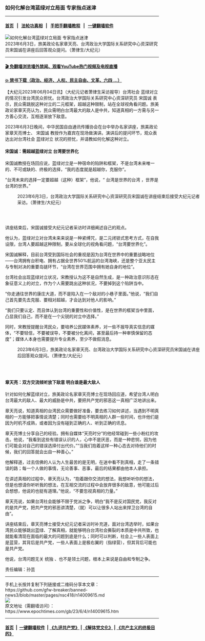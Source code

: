 ### 如何化解台湾蓝绿对立局面 专家指点迷津
------------------------

#### [首页](https://github.com/gfw-breaker/banned-news3/blob/master/README.md) &nbsp;&nbsp;|&nbsp;&nbsp; [法轮功真相](https://github.com/begood0513/basic/blob/master/README.md)  &nbsp;&nbsp;|&nbsp;&nbsp; [手把手翻墙教程](https://github.com/gfw-breaker/guides/wiki)  &nbsp;&nbsp;|&nbsp;&nbsp; [一键翻墙软件](https://github.com/gfw-breaker/nogfw/blob/master/README.md)  



<div><img alt="如何化解台湾蓝绿对立局面 专家指点迷津" class="attachment-djy_600_400 size-djy_600_400 wp-post-image" src="https://i.epochtimes.com/assets/uploads/2023/06/id14009673-zhangtl-600x400.jpg"/>
<div class="caption">
 2023年6月3日，旅美政论名家章天亮、台湾政治大学国际关系研究中心资深研究员宋国诚在讲座后回答观众提问。（萧律生/大纪元）
</div></div><hr/>

#### [ 🎬  免翻墙浏览墙外禁闻、观看YouTube热门视频及电视直播](https://github.com/gfw-breaker/HelloWorld)

#### [ 💥  禁书下载（政治、经济、人权、民主自由、文革、六四 ...）](https://github.com/gfw-breaker/books/blob/master/README.md)

<div><p>
 【大纪元2023年06月04日讯】（大纪元记者萧律生采访报导）台湾社会
 <ok href="https://www.epochtimes.com/gb/tag/%E8%93%9D%E7%BB%BF%E5%AF%B9%E7%AB%8B.html">
  蓝绿对立
 </ok>
 的情况引发台湾民众担忧。台湾政治大学国际关系研究中心资深研究员
 <ok href="https://www.epochtimes.com/gb/tag/%E5%AE%8B%E5%9B%BD%E8%AF%9A.html">
  宋国诚
 </ok>
 表示，民众需跳脱这种对立的二元框架，超越这种限制，站在全球视角看问题。旅美政论家章天亮认为，民众需明白台湾最大的敌人是中共，知道真相的一方需与另一方善心交流，互相逐渐放下敌意。
</p>
<p>
 2023年6月3日晚间，中华民国自由通讯传播协会在台中举办名家讲座，旅美政论家章天亮博士、
 <ok href="https://www.epochtimes.com/gb/tag/%E5%AE%8B%E5%9B%BD%E8%AF%9A.html">
  宋国诚
 </ok>
 教授作为嘉宾在现场做演讲。演讲后的提问环节，观众表达出对台湾社会
 <ok href="https://www.epochtimes.com/gb/tag/%E8%93%9D%E7%BB%BF%E5%AF%B9%E7%AB%8B.html">
  蓝绿对立
 </ok>
 状况的担忧，并请教如何化解这种对立。
</p>
<h4>
 宋国诚：需超越蓝绿对立 台湾要世界化
</h4>
<p>
 宋国诚教授在场回应说，蓝绿对立是一种宿命的陷阱和框架，不是台湾未来唯一的、不可或缺的、终极的选择，“我的态度就是超越你，克服你”。
</p>
<p>
 “台湾未来的选择一定要超越（这种）框架”，他说，“
 <ok href="https://www.epochtimes.com/gb/tag/%E5%8F%B0%E6%B9%BE%E6%98%AF%E4%B8%96%E7%95%8C%E7%9A%84%E5%8F%B0%E6%B9%BE.html">
  台湾是世界的台湾
 </ok>
 ，世界是台湾的世界。”
</p>
<figure aria-describedby="caption-attachment-14009617" class="wp-caption aligncenter" id="attachment_14009617" style="width: 600px">
 <ok href="https://i.epochtimes.com/assets/uploads/2023/06/id14009617-6b8e5536200de97539c0a95d45934e5a.jpg" target="_blank">
  <img alt="" class="size-large wp-image-14009617" src="https://i.epochtimes.com/assets/uploads/2023/06/id14009617-6b8e5536200de97539c0a95d45934e5a-600x418.jpg"/>
 </ok>
 <br/><figcaption class="wp-caption-text" id="caption-attachment-14009617">
  2023年6月3日，台湾政治大学国际关系研究中心资深研究员宋国诚在讲座结束后接受大纪元记者采访。（萧律生/大纪元）
 </figcaption><br/>
</figure><br/>
<p>
 讲座结束后，宋国诚接受大纪元记者采访时详细阐述自己的观点。
</p>
<p>
 他认为，蓝绿对立对台湾未来来说是一种紧缚咒，是二元闭锁式思考方式，在自我设限，台湾人要超越这种限制，要从全球化的视角看问题，“台湾要世界化”。
</p>
<p>
 宋国诚解释，目前台湾受到国际社会的重视是因为台湾在世界中的重要战略地位——台湾拥有台积电、拥有占据全世界50%航运的台湾海峡，还是整个亚太民主与专制对决的重要岛链环节，“台湾在世界范围中拥有她自身的地位”。
</p>
<p>
 台湾社会出现蓝绿对立状况，宋教授认为这不是自然生成，是一种政治意识形态在象征意义上的对立，作为个人需要跳出这种状况，不要掉到这个陷阱当中。
</p>
<p>
 “你走通往世界的康庄大道，而不是陷入在一个敌对的小巷子里面。”他说，“我们自己首先要先去克服、要相对超越，才会达到对他人的影响。”
</p>
<p>
 “我们只要认定、而且体认到台湾的重要性和价值性，是在世界的框架当中里面，凸显我们自己，而不是在一个尖锐的对立中选择。”
</p>
<p>
 同时，宋教授提醒台湾民众，要培养公民媒体素养，对一些不报导真实信息的媒体，“不要轻信，不要被误导，不要被分化离间，甚至最后持一种审慎保留的态度”；媒体人本身也需要提升专业素养，至少不做假消息。
</p>
<figure aria-describedby="caption-attachment-14009673" class="wp-caption aligncenter" id="attachment_14009673" style="width: 600px">
 <ok href="https://i.epochtimes.com/assets/uploads/2023/06/id14009673-zhangtl.jpg" target="_blank">
  <img alt="" class="size-large wp-image-14009673" src="https://i.epochtimes.com/assets/uploads/2023/06/id14009673-zhangtl-600x413.jpg"/>
 </ok>
 <br/><figcaption class="wp-caption-text" id="caption-attachment-14009673">
  2023年6月3日，旅美政论名家章天亮、台湾政治大学国际关系研究中心资深研究员宋国诚在讲座后回答观众提问。（萧律生/大纪元）
 </figcaption><br/>
</figure><br/>
<h4>
 章天亮：双方交流倾听放下敌意 明白谁是最大敌人
</h4>
<p>
 针对如何化解蓝绿对立，旅美政论名家章天亮博士在现场回应道，希望台湾人明白台湾最大的敌人、最大的威胁是中共，要把共产党的邪恶这一真相广泛地讲出来。
</p>
<p>
 章天亮说，知道真相的台湾民众需要做好准备，要去练习如何讲述，当遇到不明真相的一方能够把事情说清楚；同时也需要给不明真相的人群一些时间，也许他们是因为时机不成熟，或者因为没有碰到正确的人、听到正确的讯息。
</p>
<p>
 章天亮博士分享自己的经验。拥有自媒体“天亮时分”的他经常碰到一些小粉红的攻击。他说，“我看到这些有错误认识的人，心中不是厌恶，而是一种悲悯，因为他们可能会对自己的错误选择付出代价。”“当我们抱着这样一种心态去对待他们的时候，我们的回答就会出自一种善心。”
</p>
<p>
 他解释道，过去信佛的人认为人生最苦的是无明，在迷中看不到真相，走了一条错误的路；每一个人做的事情，无论善事、恶事，最后的结果都由他本人承担。
</p>
<p>
 在讲述真相的过程中，章天亮认为，“抱着跟你交流的想法，我想听听你的想法，但是也想请你听听我的想法，在互相交流的过程中会放弃很多的敌意，他可能过后会想想，他说的也挺有道理。”他说，“不要忽视真相的力量。”
</p>
<p>
 章天亮说，如果台湾社会能够不限于党派之争，明白“我不是反对国民党，我反对的是共产党，把共产党的邪恶讲清楚，（就）可以让很多人站出来捍卫台湾的自由”。
</p>
<p>
 讲座结束后，章天亮博士接受大纪元记者采访时补充道，面对台湾选举时，如果台湾民众能够跳出蓝绿、了解真相，就能够明白台湾社会撕裂的本质是中共所致，也就能看清现在面临的最大的问题到底是什么；同时可以判断，社会上一些人表面上是蓝营，其背后是共产党，一些人表面上是极右翼的（指绿营），但其背后可能也是共产党。
</p>
<p>
 他说，台湾问题无关
 <ok href="https://www.epochtimes.com/gb/tag/%E7%BB%9F%E7%8B%AC.html">
  统独
 </ok>
 、也不是领土问题，根本上来说是自由和专制之争。
</p>
<p>
 责任编辑：孙芸
</p>
</div>
<hr/>
手机上长按并复制下列链接或二维码分享本文章：<br/>
https://github.com/gfw-breaker/banned-news3/blob/master/pages/nsc418/n14009615.md <br/>
<a href='https://github.com/gfw-breaker/banned-news3/blob/master/pages/nsc418/n14009615.md'><img src='https://github.com/gfw-breaker/banned-news3/blob/master/pages/nsc418/n14009615.md.png'/></a> <br/>
原文地址（需翻墙访问）：https://www.epochtimes.com/gb/23/6/4/n14009615.htm


------------------------
#### [首页](https://github.com/gfw-breaker/banned-news3/blob/master/README.md) &nbsp;|&nbsp; [一键翻墙软件](https://github.com/gfw-breaker/nogfw/blob/master/README.md) &nbsp;| [《九评共产党》](https://github.com/gfw-breaker/9ping.md/blob/master/README.md#九评之一评共产党是什么) | [《解体党文化》](https://github.com/gfw-breaker/jtdwh.md/blob/master/README.md) | [《共产主义的终极目的》](https://github.com/gfw-breaker/gczydzjmd.md/blob/master/README.md)


<img src='http://gfw-breaker.win/banned-news3/pages/nsc418/n14009615.md' width='0px' height='0px'/>